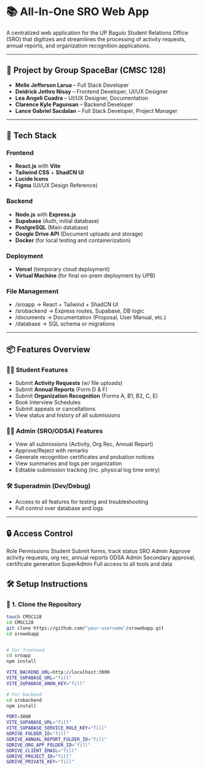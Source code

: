 # 📚 All-In-One SRO Web App

A centralized web application for the UP Baguio Student Relations Office (SRO) that digitizes and streamlines the processing of activity requests, annual reports, and organization recognition applications.

---

## 🧠 Project by Group SpaceBar (CMSC 128)

- **Melle Jefferson Larua** – Full Stack Developer
- **Deidrick Jethro Nisay** – Frontend Developer, UI/UX Designer
- **Lea Angeli Cuadra** – UI/UX Designer, Documentation
- **Clarence Kyle Pagunsan** – Backend Developer
- **Lance Gabriel Sacdalan** – Full Stack Developer, Project Manager

---

## 🚀 Tech Stack

### Frontend
- **React.js** with **Vite**
- **Tailwind CSS** + **ShadCN UI**
- **Lucide Icons**
- **Figma** (UI/UX Design Reference)

### Backend
- **Node.js** with **Express.js**
- **Supabase** (Auth, initial database)
- **PostgreSQL** (Main database)
- **Google Drive API** (Document uploads and storage)
- **Docker** (for local testing and containerization)

### Deployment
- **Vercel** (temporary cloud deployment)
- **Virtual Machine** (for final on-prem deployment by UPB)

### File Management
- /sroapp       → React + Tailwind + ShadCN UI
- /srobackend   → Express routes, Supabase, DB logic
- /documents    → Documentation (Proposal, User Manual, etc.)
- /database     → SQL schema or migrations
---

## 📦 Features Overview

### 🧑‍🎓 Student Features
- Submit **Activity Requests** (w/ file uploads)
- Submit **Annual Reports** (Form D & F)
- Submit **Organization Recognition** (Forms A, B1, B2, C, E)
- Book Interview Schedules
- Submit appeals or cancellations
- View status and history of all submissions

### 👩‍💼 Admin (SRO/ODSA) Features
- View all submissions (Activity, Org Rec, Annual Report)
- Approve/Reject with remarks
- Generate recognition certificates and probation notices
- View summaries and logs per organization
- Editable submission tracking (inc. physical log time entry)

### 🛠 Superadmin (Dev/Debug)
- Access to all features for testing and troubleshooting
- Full control over database and logs

---

## 🔒 Access Control
Role	Permissions
Student	Submit forms, track status
SRO Admin	Approve activity requests, org rec, annual reports
ODSA Admin	Secondary approval, certificate generation
SuperAdmin	Full access to all tools and data

## 🛠 Setup Instructions

### 🔧 1. Clone the Repository

```bash
touch CMSC128
cd CMSC128
git clone https://github.com/"your-username"/srowebapp.git
cd srowebapp


# For frontend
cd sroapp
npm install

VITE_BACKEND_URL=http://localhost:3000
VITE_SUPABASE_URL="fill"
VITE_SUPABASE_ANON_KEY="fill"

# For backend
cd srobackend
npm install

PORT=3000
VITE_SUPABASE_URL="fill"
VITE_SUPABASE_SERVICE_ROLE_KEY="fill"
GDRIVE_FOLDER_ID="fill"
GDRIVE_ANNUAL_REPORT_FOLDER_ID="fill"
GDRIVE_ORG_APP_FOLDER_ID="fill"
GDRIVE_CLIENT_EMAIL="fill"
GDRIVE_PROJECT_ID="fill"
GDRIVE_PRIVATE_KEY="fill"

